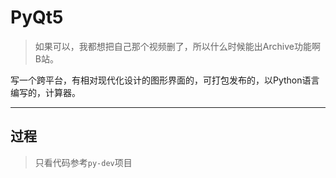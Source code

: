 # PyQt5 

> 如果可以，我都想把自己那个视频删了，所以什么时候能出Archive功能啊B站。

写一个跨平台，有相对现代化设计的图形界面的，可打包发布的，以Python语言编写的，计算器。

---


## 过程

> 只看代码参考`py-dev`项目

